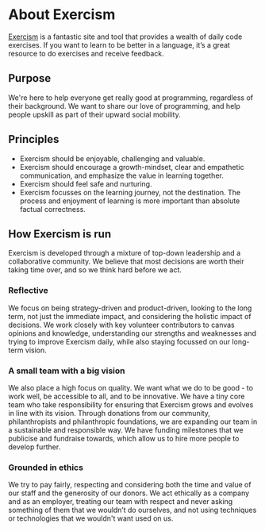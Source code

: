 # About Exercism

[Exercism](https://exercism.org) is a fantastic site and tool that provides a wealth of daily code exercises. If you want to learn to be better in a language, it’s a great resource to do exercises and receive feedback.

## Purpose

We're here to help everyone get really good at programming, regardless of their background. We want to share our love of programming, and help people upskill as part of their upward social mobility.

## Principles

- Exercism should be enjoyable, challenging and valuable.
- Exercism should encourage a growth-mindset, clear and empathetic communication, and emphasize the value in learning together.
- Exercism should feel safe and nurturing.
- Exercism focusses on the learning journey, not the destination. The process and enjoyment of learning is more important than absolute factual correctness.

## How Exercism is run

Exercism is developed through a mixture of top-down leadership and a collaborative community. We believe that most decisions are worth their taking time over, and so we think hard before we act.

### Reflective

We focus on being strategy-driven and product-driven, looking to the long term, not just the immediate impact, and considering the holistic impact of decisions. We work closely with key volunteer contributors to canvas opinions and knowledge, understanding our strengths and weaknesses and trying to improve Exercism daily, while also staying focussed on our long-term vision.

### A small team with a big vision

We also place a high focus on quality. We want what we do to be good - to work well, be accessible to all, and to be innovative. We have a tiny core team who take responsibility for ensuring that Exercism grows and evolves in line with its vision. Through donations from our community, philanthropists and philanthropic foundations, we are expanding our team in a sustainable and responsible way. We have funding milestones that we publicise and fundraise towards, which allow us to hire more people to develop further.

### Grounded in ethics

We try to pay fairly, respecting and considering both the time and value of our staff and the generosity of our donors. We act ethically as a company and as an employer, treating our team with respect and never asking something of them that we wouldn’t do ourselves, and not using techniques or technologies that we wouldn't want used on us.
